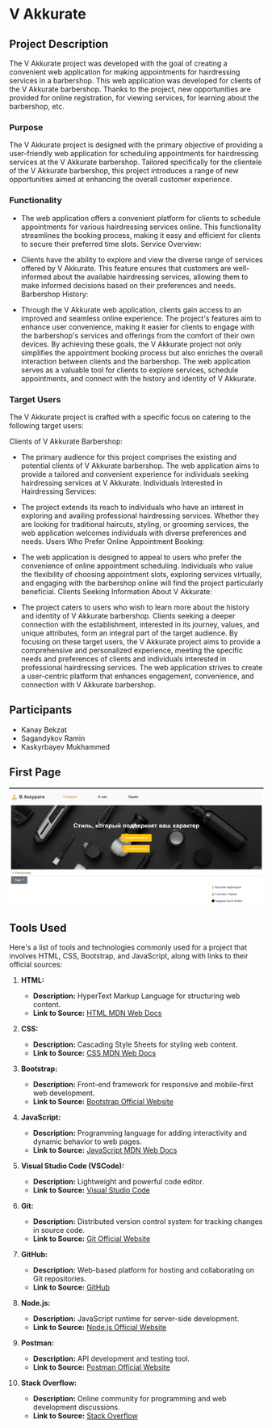 # V Akkurate

## Project Description
The V Akkurate project was developed with the goal of creating a convenient web application for making appointments for hairdressing services in a barbershop. This web application was developed for clients of the V Akkurate barbershop. Thanks to the project, new opportunities are provided for online registration, for viewing services, for learning about the barbershop, etc.

### Purpose
The V Akkurate project is designed with the primary objective of providing a user-friendly web application for scheduling appointments for hairdressing services at the V Akkurate barbershop. Tailored specifically for the clientele of the V Akkurate barbershop, this project introduces a range of new opportunities aimed at enhancing the overall customer experience.

### Functionality
- The web application offers a convenient platform for clients to schedule appointments for various hairdressing services online. This functionality streamlines the booking process, making it easy and efficient for clients to secure their preferred time slots.
Service Overview:

- Clients have the ability to explore and view the diverse range of services offered by V Akkurate. This feature ensures that customers are well-informed about the available hairdressing services, allowing them to make informed decisions based on their preferences and needs.
Barbershop History:

- Through the V Akkurate web application, clients gain access to an improved and seamless online experience. The project's features aim to enhance user convenience, making it easier for clients to engage with the barbershop's services and offerings from the comfort of their own devices.
By achieving these goals, the V Akkurate project not only simplifies the appointment booking process but also enriches the overall interaction between clients and the barbershop. The web application serves as a valuable tool for clients to explore services, schedule appointments, and connect with the history and identity of V Akkurate.

### Target Users
The V Akkurate project is crafted with a specific focus on catering to the following target users:

Clients of V Akkurate Barbershop:

- The primary audience for this project comprises the existing and potential clients of V Akkurate barbershop. The web application aims to provide a tailored and convenient experience for individuals seeking hairdressing services at V Akkurate.
Individuals Interested in Hairdressing Services:

- The project extends its reach to individuals who have an interest in exploring and availing professional hairdressing services. Whether they are looking for traditional haircuts, styling, or grooming services, the web application welcomes individuals with diverse preferences and needs.
Users Who Prefer Online Appointment Booking:

- The web application is designed to appeal to users who prefer the convenience of online appointment scheduling. Individuals who value the flexibility of choosing appointment slots, exploring services virtually, and engaging with the barbershop online will find the project particularly beneficial.
Clients Seeking Information About V Akkurate:

- The project caters to users who wish to learn more about the history and identity of V Akkurate barbershop. Clients seeking a deeper connection with the establishment, interested in its journey, values, and unique attributes, form an integral part of the target audience.
By focusing on these target users, the V Akkurate project aims to provide a comprehensive and personalized experience, meeting the specific needs and preferences of clients and individuals interested in professional hairdressing services. The web application strives to create a user-centric platform that enhances engagement, convenience, and connection with V Akkurate barbershop.

## Participants
- Kanay Bekzat 
- Sagandykov Ramin
- Kaskyrbayev Mukhammed

## First Page
![First Page](first_page.png)

## Tools Used
Here's a list of tools and technologies commonly used for a project that involves HTML, CSS, Bootstrap, and JavaScript, along with links to their official sources:

1. **HTML:**
   - **Description:** HyperText Markup Language for structuring web content.
   - **Link to Source:** [HTML MDN Web Docs](https://developer.mozilla.org/en-US/docs/Web/HTML)

2. **CSS:**
   - **Description:** Cascading Style Sheets for styling web content.
   - **Link to Source:** [CSS MDN Web Docs](https://developer.mozilla.org/en-US/docs/Web/CSS)

3. **Bootstrap:**
   - **Description:** Front-end framework for responsive and mobile-first web development.
   - **Link to Source:** [Bootstrap Official Website](https://getbootstrap.com/)

4. **JavaScript:**
   - **Description:** Programming language for adding interactivity and dynamic behavior to web pages.
   - **Link to Source:** [JavaScript MDN Web Docs](https://developer.mozilla.org/en-US/docs/Web/JavaScript)

5. **Visual Studio Code (VSCode):**
   - **Description:** Lightweight and powerful code editor.
   - **Link to Source:** [Visual Studio Code](https://code.visualstudio.com/)

6. **Git:**
   - **Description:** Distributed version control system for tracking changes in source code.
   - **Link to Source:** [Git Official Website](https://git-scm.com/)

7. **GitHub:**
   - **Description:** Web-based platform for hosting and collaborating on Git repositories.
   - **Link to Source:** [GitHub](https://github.com/)

8. **Node.js:**
   - **Description:** JavaScript runtime for server-side development.
   - **Link to Source:** [Node.js Official Website](https://nodejs.org/)

9. **Postman:**
    - **Description:** API development and testing tool.
    - **Link to Source:** [Postman Official Website](https://www.postman.com/)

10. **Stack Overflow:**
    - **Description:** Online community for programming and web development discussions.
    - **Link to Source:** [Stack Overflow](https://stackoverflow.com/)
